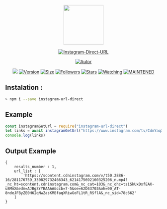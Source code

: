 <p align="center">
<img src="https://avatars0.githubusercontent.com/u/4674786?s=400&u=2f77d382a4428c141558772a2b7ad3a36bebf5bc&v=4" width="128" height="128"/>
</p>
<p align="center">
<a href="#"><img title="Instagram-Direct-URL" src="https://img.shields.io/badge/Instagram%20Direct%20URL-green?colorA=%23ff0000&colorB=C13584&style=for-the-badge"></a>
</p>
<p align="center">
<a href="https://github.com/victorsouzaleal"><img title="Autor" src="https://img.shields.io/badge/Author-victorsouzaleal-5851DB.svg?style=for-the-badge&logo=github"></a>
</p>
</p>
<p align="center">
<a href="https://hits.seeyoufarm.com"><img src="https://hits.seeyoufarm.com/api/count/incr/badge.svg?url=https%3A%2F%2Fgithub.com%2Fvictorsouzaleal%2Finstagram-direct-url.git&count_bg=%23833AB4&icon=&icon_color=%23E7E7E7&title=hits&edge_flat=true"/></a>
<a href="#"><img title="Version" src="https://img.shields.io/github/package-json/v/victorsouzaleal/instagram-direct-url?color=%23833AB4&logo=github&style=flat-square"></a>
<a href="#"><img title="Size" src="https://img.shields.io/bundlephobia/min/instagram-url-direct?color=%23833AB4&logo=npm&style=flat-square"></a>
<a href="https://github.com/victorsouzaleal/followers"><img title="Followers" src="https://img.shields.io/github/followers/victorsouzaleal?color=%23833AB4&logo=github&style=flat-square"></a>
<a href="https://github.com/victorsouzaleal/instagram-direct-url/stargazers/"><img title="Stars" src="https://img.shields.io/github/stars/victorsouzaleal/instagram-direct-url?color=%23833AB4&logo=github&style=flat-square"></a>
<a href="https://github.com/victorsouzaleal/lbot-whatsapp/watchers"><img title="Watching" src="https://img.shields.io/github/watchers/victorsouzaleal/instagram-direct-url?color=%23833AB4&logo=github&style=flat-square"></a>
<a href="#"><img title="MAINTENED" src="https://img.shields.io/badge/MAINTENED-YES-%23833AB4?style=flat-square"/></a>
</p>

## Instalation :
```bash
> npm i --save instagram-url-direct
```

## Example
```js
const instagramGetUrl = require("instagram-url-direct")
let links = await instagramGetUrl("https://www.instagram.com/tv/CdmYaq3LAYo/")
console.log(links)
```
## Output Example
```
{
    results_number : 1,
    url_list : [
        'https://scontent.cdninstagram.com/v/t50.2886-16/281176759_330829732466343_6214175692160325206_n.mp4?_nc_ht=scontent.cdninstagram.com&_nc_cat=103&_nc_ohc=tsiSkUxDxfEAX-u8MmX&edm=AJBgZrYBAAAA&ccb=7-5&oe=62D43703&oh=00_AT-8ndeJFByZE0H6IqNwZasKMBfaqXRiwGoFL1tR_RSflA&_nc_sid=78c662'
    ]
}
```